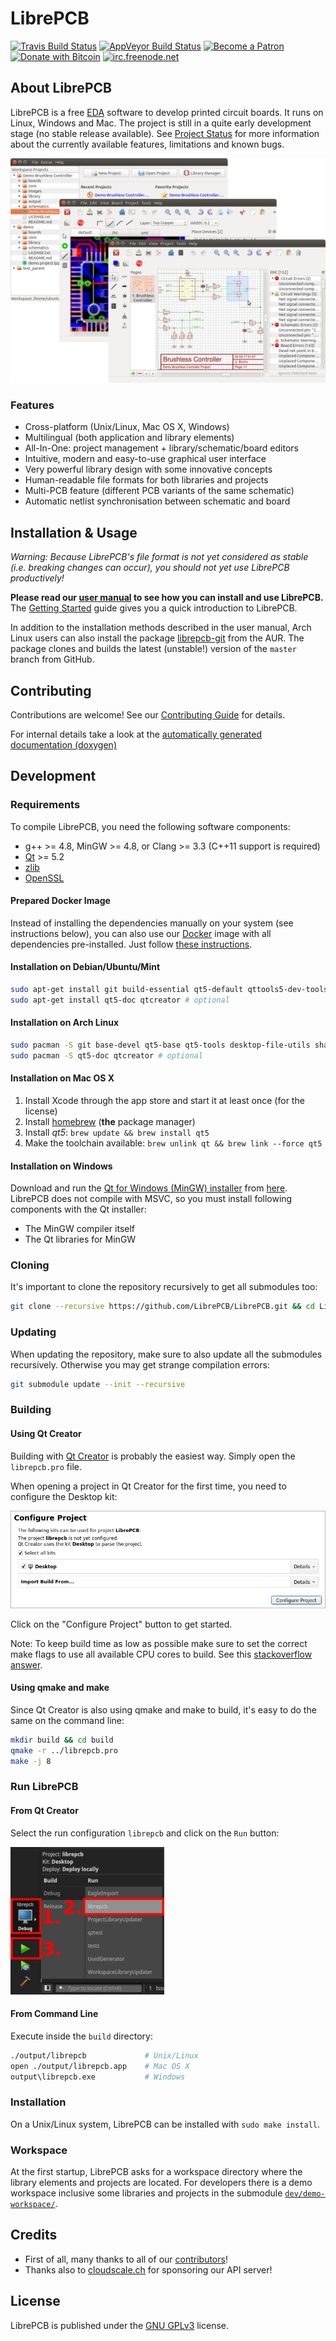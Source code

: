 # LibrePCB

[![Travis Build Status](https://travis-ci.org/LibrePCB/LibrePCB.svg?branch=master)](https://travis-ci.org/LibrePCB/LibrePCB)
[![AppVeyor Build Status](https://ci.appveyor.com/api/projects/status/jq41j14jlgs6rxsn/branch/master?svg=true)](https://ci.appveyor.com/project/librepcb/librepcb/branch/master)
[![Become a Patron](https://img.shields.io/badge/patreon-donate-orange.svg)](https://www.patreon.com/librepcb)
[![Donate with Bitcoin](https://img.shields.io/badge/bitcoin-donate-yellow.svg)](https://blockchain.info/address/1FiXZxoXe3px1nNuNygRb1NwcYr6U8AvG8)
[![irc.freenode.net](https://img.shields.io/badge/IRC-%23librepcb-blue.svg)](https://webchat.freenode.net/?channels=#librepcb)


## About LibrePCB

LibrePCB is a free [EDA](https://en.wikipedia.org/wiki/Electronic_design_automation)
software to develop printed circuit boards. It runs on Linux, Windows and Mac.
The project is still in a quite early development stage (no stable release available).
See [Project Status](https://docs.librepcb.org/#projectstatus) for more information
about the currently available features, limitations and known bugs.

![Screenshot](doc/screenshot.png)

### Features

- Cross-platform (Unix/Linux, Mac OS X, Windows)
- Multilingual (both application and library elements)
- All-In-One: project management + library/schematic/board editors
- Intuitive, modern and easy-to-use graphical user interface
- Very powerful library design with some innovative concepts
- Human-readable file formats for both libraries and projects
- Multi-PCB feature (different PCB variants of the same schematic)
- Automatic netlist synchronisation between schematic and board


## Installation & Usage

*Warning: Because LibrePCB's file format is not yet considered as stable (i.e.
breaking changes can occur), you should not yet use LibrePCB productively!*

**Please read our [user manual](https://docs.librepcb.org/) to see how you can
install and use LibrePCB.**
The [Getting Started](https://docs.librepcb.org/#gettingstarted) guide
gives you a quick introduction to LibrePCB.

In addition to the installation methods described in the user manual, Arch
Linux users can also install the package
[librepcb-git](https://aur.archlinux.org/packages/librepcb-git/) from the AUR.
The package clones and builds the latest (unstable!) version of the `master`
branch from GitHub.


## Contributing

Contributions are welcome! See our [Contributing Guide](CONTRIBUTING.md) for
details.

For internal details take a look at the
[automatically generated documentation (doxygen)](https://doxygen.librepcb.org/)

## Development

### Requirements

To compile LibrePCB, you need the following software components:

- g++ >= 4.8, MinGW >= 4.8, or Clang >= 3.3 (C++11 support is required)
- [Qt](http://www.qt.io/download-open-source/) >= 5.2
- [zlib](http://www.zlib.net/)
- [OpenSSL](https://www.openssl.org/)

#### Prepared Docker Image

Instead of installing the dependencies manually on your system (see instructions
below), you can also use our [Docker](https://www.docker.com/) image with all
dependencies pre-installed. Just follow
[these instructions](https://github.com/LibrePCB/LibrePCB/tree/master/dev/docker).

#### Installation on Debian/Ubuntu/Mint

```bash
sudo apt-get install git build-essential qt5-default qttools5-dev-tools libglu1-mesa-dev openssl zlib1g zlib1g-dev libqt5opengl5-dev
sudo apt-get install qt5-doc qtcreator # optional
```

#### Installation on Arch Linux

```bash
sudo pacman -S git base-devel qt5-base qt5-tools desktop-file-utils shared-mime-info openssl zlib
sudo pacman -S qt5-doc qtcreator # optional
```

#### Installation on Mac OS X

1. Install Xcode through the app store and start it at least once (for the license)
2. Install [homebrew](https://github.com/Homebrew/brew) (**the** package manager)
3. Install *qt5*: `brew update && brew install qt5`
4. Make the toolchain available: `brew unlink qt && brew link --force qt5`

#### Installation on Windows

Download and run the
[Qt for Windows (MinGW) installer](http://download.qt.io/official_releases/qt/5.8/5.8.0/qt-opensource-windows-x86-mingw530-5.8.0.exe)
from [here](https://www.qt.io/download-open-source/). LibrePCB does not compile
with MSVC, so you must install following components with the Qt installer:

- The MinGW compiler itself
- The Qt libraries for MinGW

### Cloning

It's important to clone the repository recursively to get all submodules too:

```bash
git clone --recursive https://github.com/LibrePCB/LibrePCB.git && cd LibrePCB
```

### Updating

When updating the repository, make sure to also update all the submodules
recursively. Otherwise you may get strange compilation errors:

```bash
git submodule update --init --recursive
```

### Building

#### Using Qt Creator

Building with [Qt Creator](http://doc.qt.io/qtcreator/) is probably the easiest
way. Simply open the `librepcb.pro` file.

When opening a project in Qt Creator for the first time, you need to configure
the Desktop kit:

![qtcreator_run](doc/qtcreator_desktopkit.png)

Click on the "Configure Project" button to get started.

Note: To keep build time as low as possible make sure to set the correct make
flags to use all available CPU cores to build. See this [stackoverflow
answer](https://stackoverflow.com/questions/8860712/setting-default-make-options-for-qt-creator).

#### Using qmake and make

Since Qt Creator is also using qmake and make to build, it's easy to do the same
on the command line:

```bash
mkdir build && cd build
qmake -r ../librepcb.pro
make -j 8
```

### Run LibrePCB

#### From Qt Creator

Select the run configuration `librepcb` and click on the `Run` button:

![qtcreator_run](doc/qtcreator_run.png)

#### From Command Line

Execute inside the `build` directory:

```bash
./output/librepcb             # Unix/Linux
open ./output/librepcb.app    # Mac OS X
output\librepcb.exe           # Windows
```

### Installation

On a Unix/Linux system, LibrePCB can be installed with `sudo make install`.

### Workspace

At the first startup, LibrePCB asks for a workspace directory where the library
elements and projects are located. For developers there is a demo workspace
inclusive some libraries and projects in the submodule
[`dev/demo-workspace/`](https://github.com/LibrePCB/demo-workspace).


## Credits

- First of all, many thanks to all of our [contributors](AUTHORS.md)!
- Thanks also to [cloudscale.ch](https://www.cloudscale.ch/) for sponsoring our
  API server!


## License

LibrePCB is published under the [GNU GPLv3](http://www.gnu.org/licenses/gpl-3.0.html) license.

